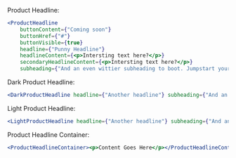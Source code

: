 Product Headline:

```jsx
<ProductHeadline
    buttonContent={"Coming soon"}
    buttonHref={"#"} 
    buttonVisible={true}
    headline={"Punny Headline"}
    headlineContent={<p>Intersting text here?</p>}
    secondaryHeadlineContent={<p>Intersting text here?</p>}
    subheading={"And an even wittier subheading to boot. Jumpstart your marketing efforts with this example based on Apple’s marketing pages"}/>

```
Dark Product Headline:

```jsx
<DarkProductHeadline headline={"Another headline"} subheading={"And an even wittier subheading."}><p>Content Goes Here</p></DarkProductHeadline>
```
Light Product Headline:

```jsx
<LightProductHeadline headline={"Another headline"} subheading={"And an even wittier subheading."}><p>Content Goes Here</p></LightProductHeadline>
```
Product Headline Container:

```jsx
<ProductHeadlineContainer><p>Content Goes Here</p></ProductHeadlineContainer>
```
